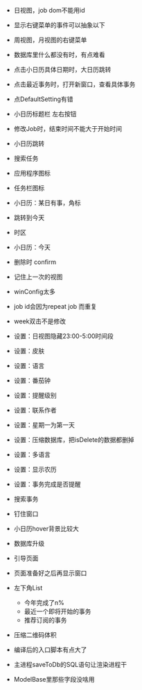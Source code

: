 - 日视图，job dom不能用id
- 显示右键菜单的事件可以抽象以下
- 周视图，月视图的右键菜单
- 数据库里什么都没有时，有点难看
- 点击小日历具体日期时，大日历跳转
- 点击最近事务时，打开新窗口，查看具体事务
- 点DefaultSetting有错
- 小日历标题栏  左右按钮
- 修改Job时，结束时间不能大于开始时间
- 小日历跳转
- 搜索任务
- 应用程序图标
- 任务栏图标
- 小日历：某日有事，角标
- 跳转到今天
- 时区
- 小日历：今天
- 删除时 confirm
- 记住上一次的视图
- winConfig太多
- job id会因为repeat job 而重复
- week双击不是修改


- 设置：日视图隐藏23:00-5:00时间段
- 设置：皮肤
- 设置：语言
- 设置：番茄钟
- 设置：提醒级别
- 设置：联系作者
- 设置：星期一为第一天
- 设置：压缩数据库，把isDelete的数据都删掉
- 设置：多语言
- 设置：显示农历
- 设置：事务完成是否提醒
- 搜索事务
- 钉住窗口
- 小日历hover背景比较大
- 数据库升级
- 引导页面
- 页面准备好之后再显示窗口
- 左下角List
  - 今年完成了n%
  - 最近一个即将开始的事务
  - 推荐订阅的事务
- 压缩二维码体积
- 编译后的入口脚本有点大了
- 主进程saveToDb的SQL语句让渲染进程干
- ModelBase里那些字段没啥用